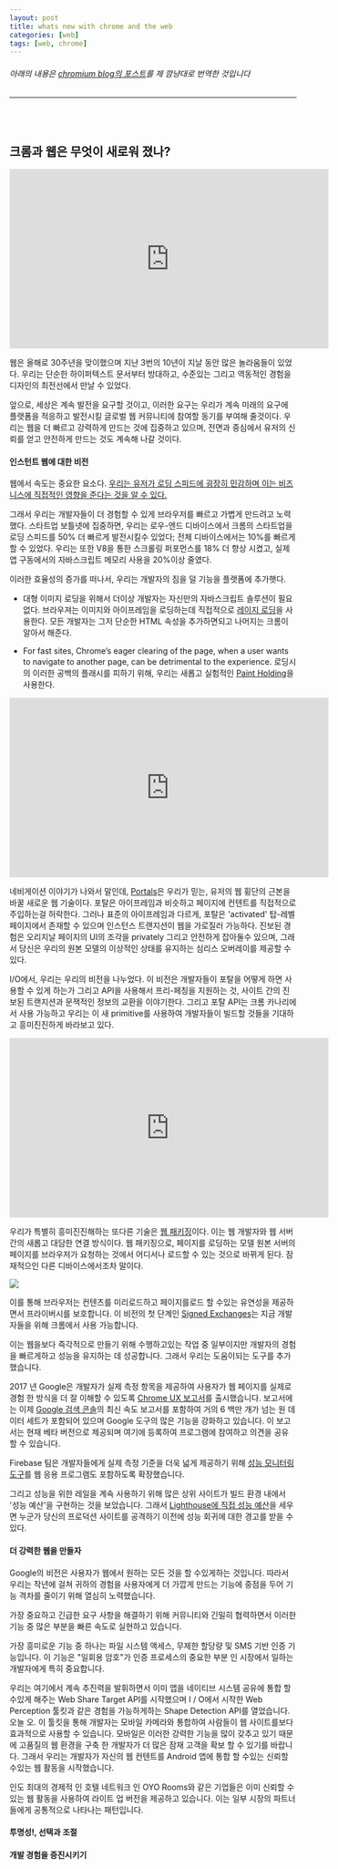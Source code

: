 ```yaml
---
layout: post
title: whats new with chrome and the web 
categories: [web]
tags: [web, chrome]
---
```


###### 아래의 내용은 [chromium blog의 포스트](https://blog.chromium.org/2019/05/google-io-2019-whats-new-with-chrome.html?m=1)를 제 깜냥대로 번역한 것입니다
___
<br>
<br>

## 크롬과 웹은 무엇이 새로워 졌나?


<iframe width="560" height="315" src="https://www.youtube.com/embed/rUUazNIZW7I" frameborder="0" allow="accelerometer; autoplay; encrypted-media; gyroscope; picture-in-picture" allowfullscreen></iframe>


웹은 올해로 30주년을 맞이했으며 지난 3번의 10년이 지날 동안 많은 놀라움들이 있었다.
우리는 단순한 하이퍼텍스트 문서부터 방대하고, 수준있는 그리고 역동적인 경험을 디자인의 최전선에서 만날 수 있었다.

앞으로, 세상은 계속 발전을 요구할 것이고, 이러한 요구는 우리가 계속 미래의 요구에 플랫폼을 적응하고 발전시킬
글로벌 웹 커뮤니티에 참여할 동기를 부여해 줄것이다. 우리는 웹을 더 빠르고 강력하게 만드는 것에 집중하고 있으며,
전면과 중심에서 유저의 신뢰를 얻고 안전하게 만드는 것도 계속해 나갈 것이다. 
 
 
#### 인스턴트 웹에 대한 비전

웹에서 속도는 중요한 요소다.
[우리는 유저가 로딩 스피드에 굉장히 민감하며 이는 비즈니스에 직접적인 영향을 준다는 것을 알 수 있다.](https://www.thinkwithgoogle.com/marketing-resources/experience-design/mobile-site-speed-importance/)

그래서 우리는 개발자들이 더 경험할 수 있게 브라우저를 빠르고 가볍게 만드려고 노력했다.
스타트업 보틀넷에 집중하면, 우리는 로우-엔드 디바이스에서 크롬의 스타트업을 로딩 스피드를 50% 더 빠르게 발전시킬수 있었다;
전체 디바이스에서는 10%를 빠르게 할 수 있었다. 우리는 또한 V8을 통한 스크롤링 퍼포먼스를 18% 더 향상 시켰고,
실제 앱 구동에서의 자바스크립트 메모리 사용을 20%이상 줄였다.

이러한 효율성의 증가를 떠나서, 우리는 개발자의 짐을 덜 기능을 플랫폼에 추가햇다.

* 대형 이미지 로딩을 위해서 더이상 개발자는 자신만의 자바스크립트 솔루션이 필요 없다. 브라우져는 이미지와 아이프레임을 로딩하는데
 직접적으로 [레이지 로딩](https://addyosmani.com/blog/lazy-loading/)을 사용한다. 모든 개발자는 그저 단순한 HTML 속성을 
 추가하면되고 나머지는 크롬이 알아서 해준다.

* For fast sites, Chrome’s eager clearing of the page,
 when a user wants to navigate to another page, can be detrimental to the experience. 
 로딩시의 이러한 공백의 플래시를 피하기 위해, 우리는 새롭고 실험적인 [Paint Holding](https://youtu.be/3k1I_zA1SEg)을 사용한다.

<iframe width="560" height="315" src="https://www.youtube.com/embed/3k1I_zA1SEg" frameborder="0" allow="accelerometer; autoplay; encrypted-media; gyroscope; picture-in-picture" allowfullscreen></iframe>

네비게이션 이야기가 나와서 말인데, [Portals](https://web.dev/hands-on-portals)은 우리가 믿는,
 유저의 웹 휭단의 근본을 바꿀 새로운 웹 기술이다.
 포탈은 아이프레임과 비슷하고 페이지에 컨텐트를 직접적으로 주입하는걸 허락한다. 그러나 표준의 아이프레임과 다르게, 
 포탈은 'activated' 탑-레벨 페이지에서 존재할 수 있으며 인스턴스 트랜지션이 웹을 가로질러 가능하다. 
 진보된 경험은 오리지날 페이지의 UI의 조각을 privately 그리고 안전하게 잡아둘수 있으며,
 그래서 당신은 우리의 원본 모델의 이상적인 상태를 유지하는 심리스 오버레이를 제공할 수 있다.
 
I/O에서, 우리는 우리의 비전을 나누었다. 이 비전은 개발자들이 포탈을 어떻게 하면 사용할 수 있게 하는가
 그리고 API을 사용해서 프리-페칭을 지원하는 것,
 사이트 간의 진보된 트랜지션과 문잭적인 정보의 교환을 이야기한다.
 그리고 포탈 API는 크롬 카나리에서 사용 가능하고 우리는 이 새 primitive를 사용하여 개발자들이 빌드할 것들을 기대하고
흥미진진하게 바라보고 있다.

<iframe width="560" height="315" src="https://www.youtube.com/embed/RAtuBSfqCjU" frameborder="0" allow="accelerometer; autoplay; encrypted-media; gyroscope; picture-in-picture" allowfullscreen></iframe>

우리가 특별히 흥미진진해하는 또다른 기술은 [웹 패키징](https://github.com/WICG/webpackage)이다. 
이는 웹 개발자와 웹 서버 간의 새롭고 대담한 연결 방식이다.
웹 패키징으로, 페이지를 로딩하는 모델 원본 서버의 페이지를 브라우저가 요청하는 것에서 어디서나 로드할 수 있는 것으로 바뀌게 된다.
잠재적으인 다른 디바이스에서조차 말이다.

<img src="https://lh6.googleusercontent.com/n6lWJFxp7RqGt2HalG6-pHCDlGSUso1EHRGzpWP8CZRQ9jmfn18XwbxtUcaFvA5AwcyygTzp_sUu-UTgukCd8C-BTjpyytfyIpiAWuVD7sSuIlbQjeVqNH4ZbqWaqObfpr6cHw_S">

이를 통해 브라우저는 컨텐츠를 미리로드하고 페이지를로드 할 수있는 유연성을 제공하면서 프라이버시를 보호합니다.
 이 비전의 첫 단계인 [Signed Exchanges](https://developers.google.com/web/updates/2018/11/signed-exchanges)는
  지금 개발자들을 위해 크롬에서 사용 가능합니다.
 
이는 웹을보다 즉각적으로 만들기 위해 수행하고있는 작업 중 일부이지만 
개발자의 경험을 빠르게하고 성능을 유지하는 데 성공합니다.
 그래서 우리는 도움이되는 도구를 추가했습니다.
 
2017 년 Google은 개발자가 실제 측정 항목을 제공하여 사용자가 
웹 페이지를 실제로 경험 한 방식을 더 잘 이해할 수 있도록 [Chrome UX 보고서](https://web.dev/chrome-ux-report)를 출시했습니다.
 보고서에는 이제 [Google 검색 콘솔](https://search.google.com/search-console/about)의 최신 속도 보고서를 포함하여 거의 6 백만 개가
  넘는 원 데이터 세트가 포함되어 있으며 Google 도구의 많은 기능을 강화하고 있습니다.
   이 보고서는 현재 베타 버전으로 제공되며 여기에 등록하여 프로그램에 참여하고 의견을 공유 할 수 있습니다.
   
Firebase 팀은 개발자들에게 실제 측정 기준을 더욱 넓게 제공하기
 위해 [성능 모니터링 도구](https://firebase.google.com/docs/perf-mon)를 웹 응용 프로그램도 포함하도록 확장했습니다.
 
그리고 성능을 위한 레일을 계속 사용하기 위해 많은 상위 사이트가 빌드 환경 내에서
 '성능 예산'을 구현하는 것을 보았습니다.
  그래서 [Lighthouse에 직접 성능 예산](https://developers.google.com/web/tools/lighthouse/audits/budgets)을 세우면
  누군가 당신의 프로덕션 사이트를 공격하기 이전에 성능 회귀에 대한 경고를 받을 수 있다.
 
#### 더 강력한 웹을 만들자

Google의 비전은 사용자가 웹에서 원하는 모든 것을 할 수있게하는 것입니다.
 따라서 우리는 작년에 걸쳐 귀하의 경험을 사용자에게 더 가깝게 
 만드는 기능에 중점을 두어 기능 격차를 줄이기 위해 열심히 노력했습니다.
 
가장 중요하고 긴급한 요구 사항을 해결하기 위해 커뮤니티와 긴밀히 협력하면서 
이러한 기능 중 많은 부분을 빠른 속도로 실현하고 있습니다. 

가장 흥미로운 기능 중 하나는 파일 시스템 액세스,
 무제한 할당량 및 SMS 기반 인증 기능입니다.
 이 기능은 "일회용 암호"가 인증 프로세스의 중요한 부분 인 시장에서 일하는 개발자에게 특히 중요합니다.
 
우리는 여기에서 계속 추진력을 발휘하면서 이미 앱을 네이티브 시스템 공유에
 통합 할 수있게 해주는 Web Share Target API를 시작했으며 I / O에서 
 시작한 Web Perception 툴킷과 같은 경험을 가능하게하는 Shape Detection API를 열었습니다. 오늘 오. 
 이 툴킷을 통해 개발자는 모바일 카메라와 통합하여 사람들이 웹 사이트를보다 효과적으로 사용할 수 있습니다.
모바일은 이러한 강력한 기능을 많이 갖추고 있기 때문에 
고품질의 웹 환경을 구축 한 개발자가 더 많은 잠재 고객을 확보 할 수 있기를 바랍니다. 
그래서 우리는 개발자가 자신의 웹 컨텐트를 Android 앱에 통합 할 수있는 
신뢰할 수있는 웹 활동을 시작했습니다. 

인도 최대의 경제적 인 호텔 네트워크 인 OYO Rooms와 같은 기업들은 
이미 신뢰할 수있는 웹 활동을 사용하여 라이트 업 버전을 제공하고 있습니다.
 이는 일부 시장의 파트너들에게 공통적으로 나타나는 패턴입니다.



#### 투명성!, 선택과 조절





#### 개발 경험을 증진시키기
 
 
 